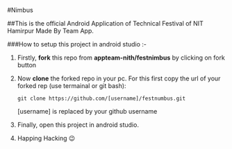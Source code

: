 #Nimbus

##This is the official Android Application of Technical Festival of NIT Hamirpur Made By Team App.

###How to setup this project in android studio :-

1. Firstly, **fork** this repo from **appteam-nith/festnimbus** by clicking on fork button

2. Now **clone** the forked repo in your pc. For this first copy the url of your forked rep (use termainal or git bash):
   
   	`git clone https://github.com/[username]/festnumbus.git`
   
   	[username] is replaced by your github username
   
3. Finally, open this project in android studio.

4. Happing Hacking :wink:

